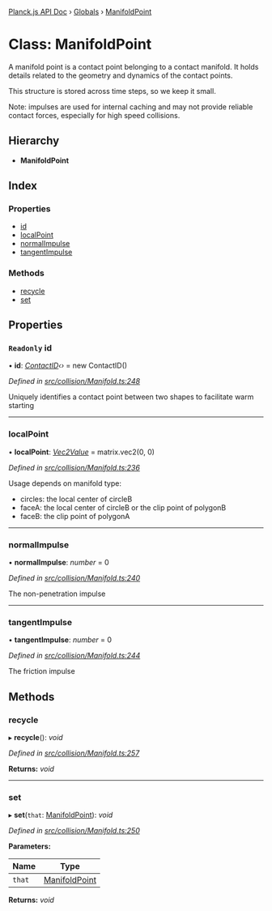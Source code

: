 [Planck.js API Doc](../README.md) › [Globals](../globals.md) › [ManifoldPoint](manifoldpoint.md)

# Class: ManifoldPoint

A manifold point is a contact point belonging to a contact manifold. It holds
details related to the geometry and dynamics of the contact points.

This structure is stored across time steps, so we keep it small.

Note: impulses are used for internal caching and may not provide reliable
contact forces, especially for high speed collisions.

## Hierarchy

* **ManifoldPoint**

## Index

### Properties

* [id](manifoldpoint.md#readonly-id)
* [localPoint](manifoldpoint.md#localpoint)
* [normalImpulse](manifoldpoint.md#normalimpulse)
* [tangentImpulse](manifoldpoint.md#tangentimpulse)

### Methods

* [recycle](manifoldpoint.md#recycle)
* [set](manifoldpoint.md#set)

## Properties

### `Readonly` id

• **id**: *[ContactID](contactid.md)‹›* = new ContactID()

*Defined in [src/collision/Manifold.ts:248](https://github.com/shakiba/planck.js/blob/6ab76c7/src/collision/Manifold.ts#L248)*

Uniquely identifies a contact point between two shapes to facilitate warm starting

___

###  localPoint

• **localPoint**: *[Vec2Value](../interfaces/vec2value.md)* = matrix.vec2(0, 0)

*Defined in [src/collision/Manifold.ts:236](https://github.com/shakiba/planck.js/blob/6ab76c7/src/collision/Manifold.ts#L236)*

Usage depends on manifold type:
- circles: the local center of circleB
- faceA: the local center of circleB or the clip point of polygonB
- faceB: the clip point of polygonA

___

###  normalImpulse

• **normalImpulse**: *number* = 0

*Defined in [src/collision/Manifold.ts:240](https://github.com/shakiba/planck.js/blob/6ab76c7/src/collision/Manifold.ts#L240)*

The non-penetration impulse

___

###  tangentImpulse

• **tangentImpulse**: *number* = 0

*Defined in [src/collision/Manifold.ts:244](https://github.com/shakiba/planck.js/blob/6ab76c7/src/collision/Manifold.ts#L244)*

The friction impulse

## Methods

###  recycle

▸ **recycle**(): *void*

*Defined in [src/collision/Manifold.ts:257](https://github.com/shakiba/planck.js/blob/6ab76c7/src/collision/Manifold.ts#L257)*

**Returns:** *void*

___

###  set

▸ **set**(`that`: [ManifoldPoint](manifoldpoint.md)): *void*

*Defined in [src/collision/Manifold.ts:250](https://github.com/shakiba/planck.js/blob/6ab76c7/src/collision/Manifold.ts#L250)*

**Parameters:**

Name | Type |
------ | ------ |
`that` | [ManifoldPoint](manifoldpoint.md) |

**Returns:** *void*
